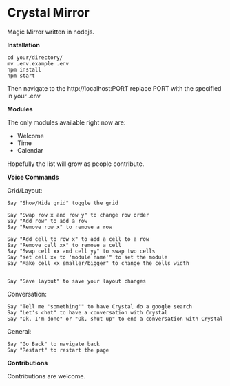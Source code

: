Crystal Mirror
==============

Magic Mirror written in nodejs.


**Installation**

```
cd your/directory/
mv .env.example .env
npm install
npm start
```
Then navigate to the http://localhost:PORT replace PORT 
with the specified in your .env

**Modules**

The only modules available right now are:
* Welcome
* Time
* Calendar 

Hopefully the list will grow as people contribute.

**Voice Commands**

Grid/Layout:

    Say "Show/Hide grid" toggle the grid

    Say "Swap row x and row y" to change row order
    Say "Add row" to add a row
    Say "Remove row x" to remove a row

    Say "Add cell to row x" to add a cell to a row
    Say "Remove cell xx" to remove a cell
    Say "Swap cell xx and cell yy" to swap two cells
    Say "set cell xx to 'module name'" to set the module
    Say "Make cell xx smaller/bigger" to change the cells width


    Say "Save layout" to save your layout changes
    
Conversation:

    Say "Tell me 'something'" to have Crystal do a google search
    Say "Let's chat" to have a conversation with Crystal
    Say "Ok, I'm done" or "Ok, shut up" to end a conversation with Crystal

General:

    Say "Go Back" to navigate back
    Say "Restart" to restart the page


**Contributions**

Contributions are welcome.
